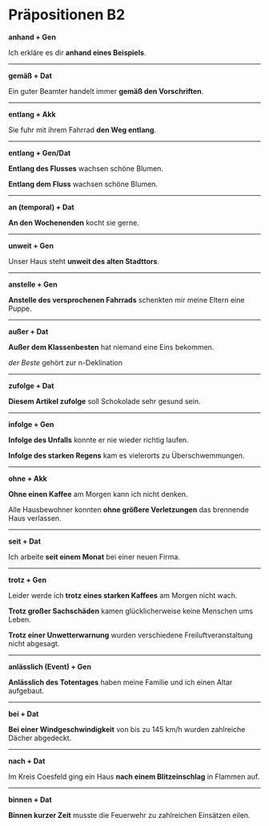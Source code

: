 # Präpositionen B2

**anhand + Gen**

Ich erkläre es dir **anhand eines Beispiels**.

---

**gemäß + Dat**

Ein guter Beamter handelt immer **gemäß den Vorschriften**.

---

**entlang + Akk**

Sie fuhr mit ihrem Fahrrad **den Weg entlang**.

---

**entlang + Gen/Dat**

**Entlang des Flusses** wachsen schöne Blumen.

**Entlang dem Fluss** wachsen schöne Blumen.

---

**an (temporal) + Dat**

**An den Wochenenden** kocht sie gerne.

---

**unweit + Gen**

Unser Haus steht **unweit des alten Stadttors**.

---

**anstelle + Gen**

**Anstelle des versprochenen Fahrrads** schenkten mir meine Eltern eine Puppe.

---

**außer + Dat**

**Außer dem Klassenbesten** hat niemand eine Eins bekommen.

_der Beste_ gehört zur n-Deklination

---

**zufolge + Dat**

**Diesem Artikel zufolge** soll Schokolade sehr gesund sein.

---

**infolge + Gen**

**Infolge des Unfalls** konnte er nie wieder richtig laufen.

**Infolge des starken Regens** kam es vielerorts zu Überschwemmungen.

---

**ohne + Akk**

**Ohne einen Kaffee** am Morgen kann ich nicht denken.

Alle Hausbewohner konnten **ohne größere Verletzungen** das brennende Haus verlassen.

---

**seit + Dat**

Ich arbeite **seit einem Monat** bei einer neuen Firma.

---

**trotz + Gen**

Leider werde ich **trotz eines starken Kaffees** am Morgen nicht wach.

**Trotz großer Sachschäden** kamen glücklicherweise keine Menschen ums Leben.

**Trotz einer Unwetterwarnung** wurden verschiedene Freiluftveranstaltung nicht abgesagt.

---

**anlässlich (Event) + Gen**

**Anlässlich des Totentages** haben meine Familie und ich einen Altar aufgebaut.

---

**bei + Dat**

**Bei einer Windgeschwindigkeit** von bis zu 145 km/h wurden zahlreiche Dächer abgedeckt.

---

**nach + Dat**

Im Kreis Coesfeld ging ein Haus **nach einem Blitzeinschlag** in Flammen auf.

---

**binnen + Dat**

**Binnen kurzer Zeit** musste die Feuerwehr zu zahlreichen Einsätzen eilen.
